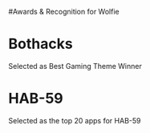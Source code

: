 #Awards & Recognition for Wolfie
# Bothacks
Selected as Best Gaming Theme Winner
# HAB-59
Selected as the top 20 apps for HAB-59
